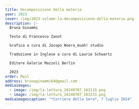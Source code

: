 ```yaml
---
title: Decomposizione della materia
year: 2023
cover: /img/2023-volume-la-decomposizione-della-materia.png
description: |-
  Bruna Ginammi

  Testo di Francesco Zanot

  Grafica a cura di Jacopo Noera_muah! studio

  Traduzione in Inglese a cura di Laurie Schwartz

  Editore Galerie Mazzoli Berlin

  2023
order: Mail
address: brunaginammi64@gmail.com
mediaimages:
  - image: /img/la-lettura_20240707_163119.png
  - image: /img/la-lettura_20240707_163233.png
mediaimagescaption: "*Corriere della Sera*, 7 luglio 2024"
---
```

